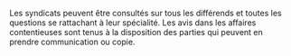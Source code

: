 Les syndicats peuvent être consultés sur tous les différends et toutes les questions se rattachant à leur spécialité.
Les avis dans les affaires contentieuses sont tenus à la disposition des parties qui peuvent en prendre communication ou copie.
